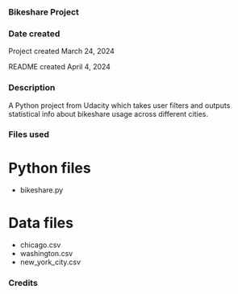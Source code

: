 ### Bikeshare Project

### Date created
Project created March 24, 2024

README created April 4, 2024

### Description
A Python project from Udacity which takes user filters and outputs statistical info about bikeshare usage across different cities.

### Files used
# Python files
* bikeshare.py

# Data files
* chicago.csv
* washington.csv
* new_york_city.csv

### Credits


